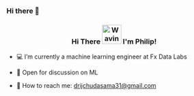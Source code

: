

### Hi there 👋
<h3 align="center">
    Hi There
    <img src="https://raw.githubusercontent.com/nixin72/nixin72/master/wave.gif" 
         alt="Waving hand animated gif"
         height="45"
         width="45" />
    I'm Philip!
</h3>


<!-- **Drij77/Drij77** is a ✨ repository because its `README.md` (this file) appears on your GitHub profile.  -->

<!-- Here are some ideas to get you started: -->

- 💻 I’m currently a machine learning engineer at Fx Data Labs

- 💬 Open for discussion on ML

- 📢 How to reach me: drijchudasama31@gmail.com


 


